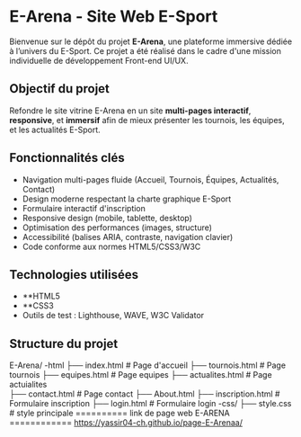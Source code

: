 
# E-Arena - Site Web E-Sport

Bienvenue sur le dépôt du projet **E-Arena**, une plateforme immersive dédiée à l’univers du E-Sport. Ce projet a été réalisé dans le cadre d'une mission individuelle de développement Front-end UI/UX.

## Objectif du projet

Refondre le site vitrine E-Arena en un site **multi-pages interactif**, **responsive**, et **immersif** afin de mieux présenter les tournois, les équipes, et les actualités E-Sport.

##  Fonctionnalités clés

-  Navigation multi-pages fluide (Accueil, Tournois, Équipes, Actualités, Contact)
-  Design moderne respectant la charte graphique E-Sport
-  Formulaire interactif d'inscription
-  Responsive design (mobile, tablette, desktop)
-  Optimisation des performances (images, structure)
-  Accessibilité (balises ARIA, contraste, navigation clavier)
-  Code conforme aux normes HTML5/CSS3/W3C



##  Technologies utilisées

- **HTML5
- **CSS3
- Outils de test : Lighthouse, WAVE, W3C Validator


##  Structure du projet

E-Arena/
 -html
├── index.html              # Page d'accueil
├── tournois.html           # Page tournois 
├── equipes.html            # Page equipes
├── actualites.html         # Page actuialites  
├── contact.html            # Page contact
├── About.html
├── inscription.html      # Formulaire inscription
├── login.html            # Formulaire login
 -css/
├── style.css         #  style principale 
    ========== link de page web E-ARENA ============
      https://yassir04-ch.github.io/page-E-Arenaa/

